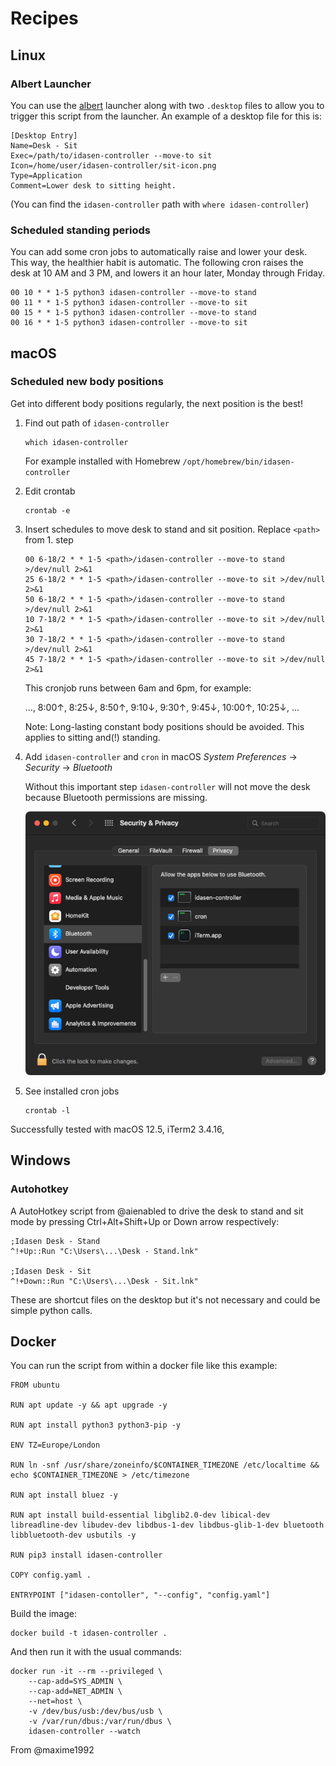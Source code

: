 # Recipes

## Linux

### Albert Launcher

You can use the [albert](https://github.com/albertlauncher/albert) launcher along with two `.desktop` files to allow you to trigger this script from the launcher. An example of a desktop file for this is:

```
[Desktop Entry]
Name=Desk - Sit
Exec=/path/to/idasen-controller --move-to sit
Icon=/home/user/idasen-controller/sit-icon.png
Type=Application
Comment=Lower desk to sitting height.

```

(You can find the `idasen-controller` path with `where idasen-controller`)

### Scheduled standing periods

You can add some cron jobs to automatically raise and lower your desk. This way, the healthier habit is automatic.
The following cron raises the desk at 10 AM and 3 PM, and lowers it an hour later, Monday through Friday.

```
00 10 * * 1-5 python3 idasen-controller --move-to stand
00 11 * * 1-5 python3 idasen-controller --move-to sit
00 15 * * 1-5 python3 idasen-controller --move-to stand
00 16 * * 1-5 python3 idasen-controller --move-to sit
```

## macOS

### Scheduled new body positions

Get into different body positions regularly, the next position is the best!

1. Find out path of `idasen-controller`

   ```
   which idasen-controller
   ```

   For example installed with Homebrew `/opt/homebrew/bin/idasen-controller`


2. Edit crontab

   ```
   crontab -e
   ```

3. Insert schedules to move desk to stand and sit position. Replace `<path>` from 1. step

   ```
   00 6-18/2 * * 1-5 <path>/idasen-controller --move-to stand >/dev/null 2>&1
   25 6-18/2 * * 1-5 <path>/idasen-controller --move-to sit >/dev/null 2>&1
   50 6-18/2 * * 1-5 <path>/idasen-controller --move-to stand >/dev/null 2>&1
   10 7-18/2 * * 1-5 <path>/idasen-controller --move-to sit >/dev/null 2>&1
   30 7-18/2 * * 1-5 <path>/idasen-controller --move-to stand >/dev/null 2>&1
   45 7-18/2 * * 1-5 <path>/idasen-controller --move-to sit >/dev/null 2>&1 
   ```

   This cronjob runs between 6am and 6pm, for example:

   ..., 8:00↑, 8:25↓, 8:50↑, 9:10↓, 9:30↑, 9:45↓, 10:00↑, 10:25↓, ...

   Note: Long-lasting constant body positions should be avoided. This applies to sitting and(!) standing.

4. Add `idasen-controller` and `cron` in macOS *System Preferences* → *Security* → *Bluetooth*

   Without this important step `idasen-controller` will not move the desk because Bluetooth permissions are missing.

   ![macOS System Preferences](images/macos-system-preferences-security-bluetooth.png)

5. See installed cron jobs

   ```
   crontab -l
   ```

Successfully tested with macOS 12.5, iTerm2 3.4.16, 

## Windows

### Autohotkey

A AutoHotkey script from @aienabled to drive the desk to stand and sit mode by pressing Ctrl+Alt+Shift+Up or Down arrow respectively:

```
;Idasen Desk - Stand
^!+Up::Run "C:\Users\...\Desk - Stand.lnk"

;Idasen Desk - Sit
^!+Down::Run "C:\Users\...\Desk - Sit.lnk"
```

These are shortcut files on the desktop but it's not necessary and could be simple python calls.

## Docker

You can run the script from within a docker file like this example:

```
FROM ubuntu

RUN apt update -y && apt upgrade -y

RUN apt install python3 python3-pip -y

ENV TZ=Europe/London

RUN ln -snf /usr/share/zoneinfo/$CONTAINER_TIMEZONE /etc/localtime && echo $CONTAINER_TIMEZONE > /etc/timezone

RUN apt install bluez -y

RUN apt install build-essential libglib2.0-dev libical-dev libreadline-dev libudev-dev libdbus-1-dev libdbus-glib-1-dev bluetooth libbluetooth-dev usbutils -y

RUN pip3 install idasen-controller

COPY config.yaml .

ENTRYPOINT ["idasen-contoller", "--config", "config.yaml"]
```

Build the image:

```
docker build -t idasen-controller .
```

And then run it with the usual commands:

```
docker run -it --rm --privileged \
    --cap-add=SYS_ADMIN \
    --cap-add=NET_ADMIN \
    --net=host \
    -v /dev/bus/usb:/dev/bus/usb \
    -v /var/run/dbus:/var/run/dbus \
    idasen-controller --watch
```

From @maxime1992
